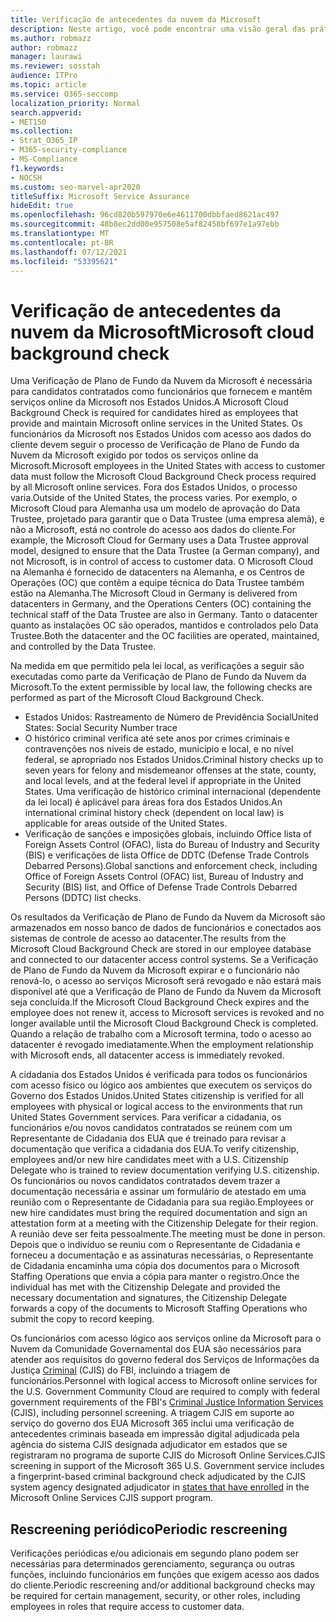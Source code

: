 ```yaml
---
title: Verificação de antecedentes da nuvem da Microsoft
description: Neste artigo, você pode encontrar uma visão geral das práticas de triagem de funcionários da Microsoft para Microsoft 365.
ms.author: robmazz
author: robmazz
manager: laurawi
ms.reviewer: sosstah
audience: ITPro
ms.topic: article
ms.service: O365-seccomp
localization_priority: Normal
search.appverid:
- MET150
ms.collection:
- Strat_O365_IP
- M365-security-compliance
- MS-Compliance
f1.keywords:
- NOCSH
ms.custom: seo-marvel-apr2020
titleSuffix: Microsoft Service Assurance
hideEdit: true
ms.openlocfilehash: 96cd820b597970e6e4611700dbbfaed8621ac497
ms.sourcegitcommit: 48b8ec2dd00e957508e5af82458bf697e1a97ebb
ms.translationtype: MT
ms.contentlocale: pt-BR
ms.lasthandoff: 07/12/2021
ms.locfileid: "53395621"
---
```

# <a name="microsoft-cloud-background-check"></a><span data-ttu-id="f4cd3-103">Verificação de antecedentes da nuvem da Microsoft</span><span class="sxs-lookup"><span data-stu-id="f4cd3-103">Microsoft cloud background check</span></span>

<span data-ttu-id="f4cd3-104">Uma Verificação de Plano de Fundo da Nuvem da Microsoft é necessária para candidatos contratados como funcionários que fornecem e mantêm serviços online da Microsoft nos Estados Unidos.</span><span class="sxs-lookup"><span data-stu-id="f4cd3-104">A Microsoft Cloud Background Check is required for candidates hired as employees that provide and maintain Microsoft online services in the United States.</span></span> <span data-ttu-id="f4cd3-105">Os funcionários da Microsoft nos Estados Unidos com acesso aos dados do cliente devem seguir o processo de Verificação de Plano de Fundo da Nuvem da Microsoft exigido por todos os serviços online da Microsoft.</span><span class="sxs-lookup"><span data-stu-id="f4cd3-105">Microsoft employees in the United States with access to customer data must follow the Microsoft Cloud Background Check process required by all Microsoft online services.</span></span> <span data-ttu-id="f4cd3-106">Fora dos Estados Unidos, o processo varia.</span><span class="sxs-lookup"><span data-stu-id="f4cd3-106">Outside of the United States, the process varies.</span></span> <span data-ttu-id="f4cd3-107">Por exemplo, o Microsoft Cloud para Alemanha usa um modelo de aprovação do Data Trustee, projetado para garantir que o Data Trustee (uma empresa alemã), e não a Microsoft, está no controle do acesso aos dados do cliente.</span><span class="sxs-lookup"><span data-stu-id="f4cd3-107">For example, the Microsoft Cloud for Germany uses a Data Trustee approval model, designed to ensure that the Data Trustee (a German company), and not Microsoft, is in control of access to customer data.</span></span> <span data-ttu-id="f4cd3-108">O Microsoft Cloud na Alemanha é fornecido de datacenters na Alemanha, e os Centros de Operações (OC) que contêm a equipe técnica do Data Trustee também estão na Alemanha.</span><span class="sxs-lookup"><span data-stu-id="f4cd3-108">The Microsoft Cloud in Germany is delivered from datacenters in Germany, and the Operations Centers (OC) containing the technical staff of the Data Trustee are also in Germany.</span></span> <span data-ttu-id="f4cd3-109">Tanto o datacenter quanto as instalações OC são operados, mantidos e controlados pelo Data Trustee.</span><span class="sxs-lookup"><span data-stu-id="f4cd3-109">Both the datacenter and the OC facilities are operated, maintained, and controlled by the Data Trustee.</span></span>

<span data-ttu-id="f4cd3-110">Na medida em que permitido pela lei local, as verificações a seguir são executadas como parte da Verificação de Plano de Fundo da Nuvem da Microsoft.</span><span class="sxs-lookup"><span data-stu-id="f4cd3-110">To the extent permissible by local law, the following checks are performed as part of the Microsoft Cloud Background Check.</span></span>

- <span data-ttu-id="f4cd3-111">Estados Unidos: Rastreamento de Número de Previdência Social</span><span class="sxs-lookup"><span data-stu-id="f4cd3-111">United States: Social Security Number trace</span></span>
- <span data-ttu-id="f4cd3-112">O histórico criminal verifica até sete anos por crimes criminais e contravenções nos níveis de estado, município e local, e no nível federal, se apropriado nos Estados Unidos.</span><span class="sxs-lookup"><span data-stu-id="f4cd3-112">Criminal history checks up to seven years for felony and misdemeanor offenses at the state, county, and local levels, and at the federal level if appropriate in the United States.</span></span> <span data-ttu-id="f4cd3-113">Uma verificação de histórico criminal internacional (dependente da lei local) é aplicável para áreas fora dos Estados Unidos.</span><span class="sxs-lookup"><span data-stu-id="f4cd3-113">An international criminal history check (dependent on local law) is applicable for areas outside of the United States.</span></span>
- <span data-ttu-id="f4cd3-114">Verificação de sanções e imposições globais, incluindo Office lista of Foreign Assets Control (OFAC), lista do Bureau of Industry and Security (BIS) e verificações de lista Office de DDTC (Defense Trade Controls Debarred Persons).</span><span class="sxs-lookup"><span data-stu-id="f4cd3-114">Global sanctions and enforcement check, including Office of Foreign Assets Control (OFAC) list, Bureau of Industry and Security (BIS) list, and Office of Defense Trade Controls Debarred Persons (DDTC) list checks.</span></span>

<span data-ttu-id="f4cd3-115">Os resultados da Verificação de Plano de Fundo da Nuvem da Microsoft são armazenados em nosso banco de dados de funcionários e conectados aos sistemas de controle de acesso ao datacenter.</span><span class="sxs-lookup"><span data-stu-id="f4cd3-115">The results from the Microsoft Cloud Background Check are stored in our employee database and connected to our datacenter access control systems.</span></span> <span data-ttu-id="f4cd3-116">Se a Verificação de Plano de Fundo da Nuvem da Microsoft expirar e o funcionário não renová-lo, o acesso ao serviços Microsoft será revogado e não estará mais disponível até que a Verificação de Plano de Fundo da Nuvem da Microsoft seja concluída.</span><span class="sxs-lookup"><span data-stu-id="f4cd3-116">If the Microsoft Cloud Background Check expires and the employee does not renew it, access to Microsoft services is revoked and no longer available until the Microsoft Cloud Background Check is completed.</span></span> <span data-ttu-id="f4cd3-117">Quando a relação de trabalho com a Microsoft termina, todo o acesso ao datacenter é revogado imediatamente.</span><span class="sxs-lookup"><span data-stu-id="f4cd3-117">When the employment relationship with Microsoft ends, all datacenter access is immediately revoked.</span></span>

<span data-ttu-id="f4cd3-118">A cidadania dos Estados Unidos é verificada para todos os funcionários com acesso físico ou lógico aos ambientes que executem os serviços do Governo dos Estados Unidos.</span><span class="sxs-lookup"><span data-stu-id="f4cd3-118">United States citizenship is verified for all employees with physical or logical access to the environments that run United States Government services.</span></span> <span data-ttu-id="f4cd3-119">Para verificar a cidadania, os funcionários e/ou novos candidatos contratados se reúnem com um Representante de Cidadania dos EUA que é treinado para revisar a documentação que verifica a cidadania dos EUA.</span><span class="sxs-lookup"><span data-stu-id="f4cd3-119">To verify citizenship, employees and/or new hire candidates meet with a U.S. Citizenship Delegate who is trained to review documentation verifying U.S. citizenship.</span></span> <span data-ttu-id="f4cd3-120">Os funcionários ou novos candidatos contratados devem trazer a documentação necessária e assinar um formulário de atestado em uma reunião com o Representante de Cidadania para sua região.</span><span class="sxs-lookup"><span data-stu-id="f4cd3-120">Employees or new hire candidates must bring the required documentation and sign an attestation form at a meeting with the Citizenship Delegate for their region.</span></span> <span data-ttu-id="f4cd3-121">A reunião deve ser feita pessoalmente.</span><span class="sxs-lookup"><span data-stu-id="f4cd3-121">The meeting must be done in person.</span></span> <span data-ttu-id="f4cd3-122">Depois que o indivíduo se reuniu com o Representante de Cidadania e forneceu a documentação e as assinaturas necessárias, o Representante de Cidadania encaminha uma cópia dos documentos para o Microsoft Staffing Operations que envia a cópia para manter o registro.</span><span class="sxs-lookup"><span data-stu-id="f4cd3-122">Once the individual has met with the Citizenship Delegate and provided the necessary documentation and signatures, the Citizenship Delegate forwards a copy of the documents to Microsoft Staffing Operations who submit the copy to record keeping.</span></span>

<span data-ttu-id="f4cd3-123">Os funcionários com acesso lógico aos serviços online da Microsoft para o Nuvem da Comunidade Governamental dos EUA são necessários para atender aos requisitos do governo federal dos Serviços de Informações da Justiça [Criminal](https://www.fbi.gov/services/cjis) (CJIS) do FBI, incluindo a triagem de funcionários.</span><span class="sxs-lookup"><span data-stu-id="f4cd3-123">Personnel with logical access to Microsoft online services for the U.S. Government Community Cloud are required to comply with federal government requirements of the FBI's [Criminal Justice Information Services](https://www.fbi.gov/services/cjis) (CJIS), including personnel screening.</span></span> <span data-ttu-id="f4cd3-124">A triagem CJIS em suporte ao serviço do governo dos EUA Microsoft 365 inclui uma verificação de antecedentes criminais baseada em impressão [](https://blogs.office.com/2013/10/23/california-and-microsoft-sign-cjis-security-policy-agreement/) digital adjudicada pela agência do sistema CJIS designada adjudicator em estados que se registraram no programa de suporte CJIS do Microsoft Online Services.</span><span class="sxs-lookup"><span data-stu-id="f4cd3-124">CJIS screening in support of the Microsoft 365 U.S. Government service includes a fingerprint-based criminal background check adjudicated by the CJIS system agency designated adjudicator in [states that have enrolled](https://blogs.office.com/2013/10/23/california-and-microsoft-sign-cjis-security-policy-agreement/) in the Microsoft Online Services CJIS support program.</span></span>

## <a name="periodic-rescreening"></a><span data-ttu-id="f4cd3-125">Rescreening periódico</span><span class="sxs-lookup"><span data-stu-id="f4cd3-125">Periodic rescreening</span></span>

<span data-ttu-id="f4cd3-126">Verificações periódicas e/ou adicionais em segundo plano podem ser necessárias para determinados gerenciamento, segurança ou outras funções, incluindo funcionários em funções que exigem acesso aos dados do cliente.</span><span class="sxs-lookup"><span data-stu-id="f4cd3-126">Periodic rescreening and/or additional background checks may be required for certain management, security, or other roles, including employees in roles that require access to customer data.</span></span>